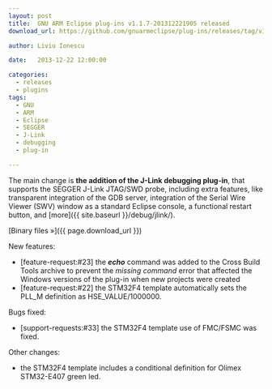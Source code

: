 ```yaml
---
layout: post
title:  GNU ARM Eclipse plug-ins v1.1.7-201312221905 released
download_url: https://github.com/gnuarmeclipse/plug-ins/releases/tag/v1.1.7-201312221905

author: Liviu Ionescu

date:   2013-12-22 12:00:00

categories:
  - releases
  - plugins
tags:
  - GNU
  - ARM
  - Eclipse
  - SEGGER
  - J-Link
  - debugging
  - plug-in

---
```


The main change is **the addition of the J-Link debugging plug-in**, that supports the SEGGER J-Link JTAG/SWD probe, including extra features, like transparent integration of the GDB server, integration of the Serial Wire Viewer (SWV) window as a standard Eclipse console, a functional restart button, and [more]({{ site.baseurl }}/debug/jlink/).

[Binary files »]({{ page.download_url }})

New features:

* [feature-request:#23] the _**echo**_ command was added to the Cross Build Tools archive to prevent the _missing command_ error that affected the Windows versions of the plug-in when new projects were created
* [feature-request:#22] the STM32F4 template automatically sets the PLL_M definition as HSE_VALUE/1000000.

Bugs fixed:

* [support-requests:#33] the STM32F4 template use of FMC/FSMC was fixed.

Other changes:

* the STM32F4 template includes a conditional definition for Olimex STM32-E407 green led.
